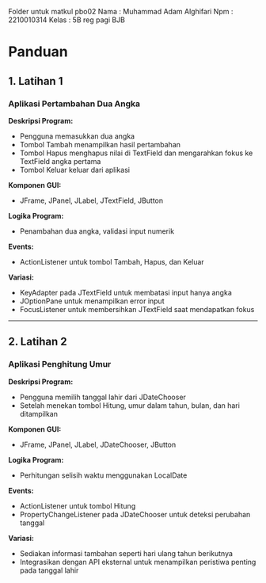 Folder untuk matkul pbo02
Nama  : Muhammad Adam Alghifari
Npm   : 2210010314
Kelas : 5B reg pagi BJB

# Panduan

## 1. Latihan 1
### Aplikasi Pertambahan Dua Angka

**Deskripsi Program:**
- Pengguna memasukkan dua angka
- Tombol Tambah menampilkan hasil pertambahan
- Tombol Hapus menghapus nilai di TextField dan mengarahkan fokus ke TextField angka pertama
- Tombol Keluar keluar dari aplikasi

**Komponen GUI:**
- JFrame, JPanel, JLabel, JTextField, JButton

**Logika Program:**
- Penambahan dua angka, validasi input numerik

**Events:**
- ActionListener untuk tombol Tambah, Hapus, dan Keluar

**Variasi:**
- KeyAdapter pada JTextField untuk membatasi input hanya angka
- JOptionPane untuk menampilkan error input
- FocusListener untuk membersihkan JTextField saat mendapatkan fokus

---

## 2. Latihan 2
### Aplikasi Penghitung Umur

**Deskripsi Program:**
- Pengguna memilih tanggal lahir dari JDateChooser
- Setelah menekan tombol Hitung, umur dalam tahun, bulan, dan hari ditampilkan

**Komponen GUI:**
- JFrame, JPanel, JLabel, JDateChooser, JButton

**Logika Program:**
- Perhitungan selisih waktu menggunakan LocalDate

**Events:**
- ActionListener untuk tombol Hitung
- PropertyChangeListener pada JDateChooser untuk deteksi perubahan tanggal

**Variasi:**
- Sediakan informasi tambahan seperti hari ulang tahun berikutnya
- Integrasikan dengan API eksternal untuk menampilkan peristiwa penting pada tanggal lahir





